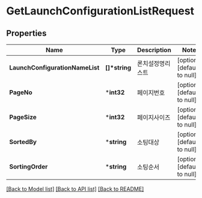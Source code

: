 # GetLaunchConfigurationListRequest

## Properties
Name | Type | Description | Notes
------------ | ------------- | ------------- | -------------
**LaunchConfigurationNameList** | **[]\*string** | 론치설정명리스트 | [optional] [default to null]
**PageNo** | ***int32** | 페이지번호 | [optional] [default to null]
**PageSize** | ***int32** | 페이지사이즈 | [optional] [default to null]
**SortedBy** | ***string** | 소팅대상 | [optional] [default to null]
**SortingOrder** | ***string** | 소팅순서 | [optional] [default to null]

[[Back to Model list]](../README.md#documentation-for-models) [[Back to API list]](../README.md#documentation-for-api-endpoints) [[Back to README]](../README.md)


